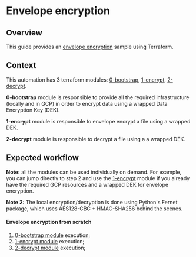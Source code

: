 # Envelope encryption

## Overview

This guide provides an [envelope encryption](https://cloud.google.com/kms/docs/envelope-encryption) sample using Terraform.

## Context

This automation has 3 terraform modules: [0-bootstrap](./0-bootstrap/README.md), [1-encrypt](./1-encrypt/README.md), [2-decrypt](./2-decrypt/README.md).

**0-bootstrap** module is responsible to provide all the required infrastructure (locally and in GCP) in order to encrypt data using a wrapped Data Encryption Key (DEK).

**1-encrypt** module is responsible to envelope encrypt a file using a wrapped DEK.

**2-decrypt** module is responsible to decrypt a file using a a wrapped DEK.

## Expected workflow

**Note:** all the modules can be used individually on demand. For example, you can jump directly to step 2 and use the [1-encrypt](./1-encrypt/README.md) module if you already have the required GCP resources and a wrapped DEK for envelope encryption.

**Note 2:** The local encryption/decryption is done using Python's Fernet package, which uses AES128-CBC + HMAC-SHA256 behind the scenes.

#### Envelope encryption from scratch
1. [0-bootstrap module](./consumer/0-bootstrap/README.md) execution;
2. [1-encrypt module](./1-encrypt/README.md) execution;
2. [2-decrypt module](./2-decrypt/README.md) execution;
